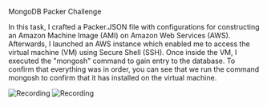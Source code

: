 MongoDB Packer Challenge

In this task, I crafted a Packer.JSON file with configurations for constructing an Amazon Machine Image (AMI) on Amazon Web Services (AWS). Afterwards, I launched an AWS instance which enabled me to access the virtual machine (VM) using Secure Shell (SSH). Once inside the VM, I executed the "mongosh" command to gain entry to the database. To confirm that everything was in order, you can see that we run the command mongosh to confirm that it has installed on the virtual machine.

![Recording](/media-vids/1.gif)
![Recording](/media-vids/2.gif)